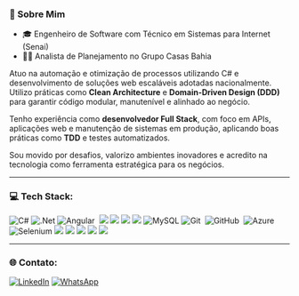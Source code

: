 ### 🧑 Sobre Mim

* 🎓 Engenheiro de Software com Técnico em Sistemas para Internet (Senai)
* 👨‍💻 Analista de Planejamento no Grupo Casas Bahia

Atuo na automação e otimização de processos utilizando C# e desenvolvimento de soluções web escaláveis adotadas nacionalmente. Utilizo práticas como **Clean Architecture** e **Domain-Driven Design (DDD)** para garantir código modular, manutenível e alinhado ao negócio.

Tenho experiência como **desenvolvedor Full Stack**, com foco em APIs, aplicações web e manutenção de sistemas em produção, aplicando boas práticas como **TDD** e testes automatizados.

Sou movido por desafios, valorizo ambientes inovadores e acredito na tecnologia como ferramenta estratégica para os negócios.

---

### 💻 Tech Stack:

![C#](https://img.shields.io/badge/c%23-%23239120.svg?style=for-the-badge&logo=c-sharp&logoColor=white)
![.Net](https://img.shields.io/badge/.NET-5C2D91?style=for-the-badge&logo=.net&logoColor=white)
![Angular](https://img.shields.io/badge/angular-%23DD0031.svg?style=for-the-badge&logo=angular&logoColor=white)&nbsp; <img src="https://img.shields.io/badge/HTML5-E34F26?style=for-the-badge&logo=html5&logoColor=white"/> <img src="https://img.shields.io/badge/CSS3-1572B6?style=for-the-badge&logo=css3&logoColor=white" /> <img src="https://img.shields.io/badge/TypeScript-007ACC?style=for-the-badge&logo=typescript&logoColor=white"/>
<img src="https://img.shields.io/badge/Microsoft%20SQL%20Server-CC2927?style=for-the-badge&logo=microsoft%20sql%20server&logoColor=white">
![MySQL](https://img.shields.io/badge/mysql-%2300f.svg?style=for-the-badge&logo=mysql&logoColor=white)
![Git](https://img.shields.io/badge/git-%23F05033.svg?style=for-the-badge&logo=git&logoColor=white)&nbsp;
![GitHub](https://img.shields.io/badge/github-%23121011.svg?style=for-the-badge&logo=github&logoColor=white)&nbsp;
![Azure](https://img.shields.io/badge/azure-%230072C6.svg?style=for-the-badge&logo=microsoftazure&logoColor=white)
![Selenium](https://img.shields.io/badge/-selenium-%43B02A?style=for-the-badge&logo=selenium&logoColor=white)
<img src="https://img.shields.io/badge/Postman-FF6C37?style=for-the-badge&logo=postman&logoColor=white"/> <img src="https://img.shields.io/badge/-Swagger-%23Clojure?style=for-the-badge&logo=swagger&logoColor=white"/> 
<img src="https://img.shields.io/badge/bootstrap-%23563D7C.svg?style=for-the-badge&logo=bootstrap&logoColor=white"/> <img src="https://img.shields.io/badge/Figma-F24E1E?style=for-the-badge&logo=figma&logoColor=white" /> <img src="https://img.shields.io/badge/Xamarin-3199DC?style=for-the-badge&logo=xamarin&logoColor=white"/>

---

### 🌐 Contato:

[![LinkedIn](https://img.shields.io/badge/linkedin-%230077B5.svg?style=for-the-badge\&logo=linkedin\&logoColor=white)](https://www.linkedin.com/in/nicolas-fernando-949b49192/)
[![WhatsApp](https://img.shields.io/badge/WhatsApp-25D366?style=for-the-badge\&logo=whatsapp\&logoColor=white)](https://api.whatsapp.com/send/?phone=5511910246542&text&type=phone_number&app_absent=0)
